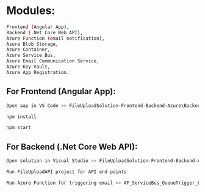 # Modules:
```bash
Frontend (Angular App), 
Backend (.Net Core Web API), 
Azure Function (email notification), 
Azure Blob Storage, 
Azure Container, 
Azure Service Bus, 
Azure Email Communication Service, 
Azure Key Vault, 
Azure App Registration.
```

## For Frontend (Angular App): 
```bash
Open aap in VS Code >> FileUploadSolution-Frontend-Backend-Azure\Backend\FileUploadAPI\FrontendAngularApp

npm install

npm start
```

## For Backend (.Net Core Web API):
```bash
Open solution in Visual Studio >> FileUploadSolution-Frontend-Backend-Azure\Backend\FileUploadAPI\FileUploadAPI.sln

Run FileUploadAPI project for API end points

Run Azure Function for triggering email >> AF_ServiceBus_QueueTrigger_EmailNotification
```










